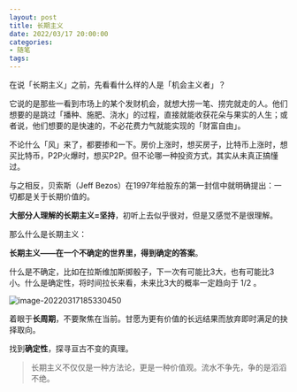 ```yaml
---
layout: post
title: 长期主义
date: 2022/03/17 20:00:00
categories:
- 随笔
tags:
---
```


在说「长期主义」之前，先看看什么样的人是「机会主义者」？

它说的是那些一看到市场上的某个发财机会，就想大捞一笔、捞完就走的人。他们想要的是跳过「播种、施肥、浇水」的过程，直接就能收获花朵与果实的人生；或者说，他们想要的是快速的，不必花费力气就能实现的「财富自由」。

不论什么「风」来了，都要掺和一下。房价上涨时，想买房子，比特币上涨时，想买比特币，P2P火爆时，想买P2P。但不论哪一种投资方式，其实从未真正搞懂过。



与之相反，贝索斯（Jeff Bezos）在1997年给股东的第一封信中就明确提出：一切都是关于长期价值的。

**大部分人理解的长期主义=坚持**，初听上去似乎很对，但是又感觉不是很理解。

那么什么是长期主义：

**长期主义——在一个不确定的世界里，得到确定的答案**。



什么是不确定，比如在拉斯维加斯掷骰子，下一次有可能比3大，也有可能比3小。什么是确定性，将时间拉长来看，未来比3大的概率一定趋向于 1/2 。

![image-20220317185330450](https://pics.naaln.com/blog/2022-03-17-bc0cb4.png-basicBlog)



着眼于**长周期**，不要聚焦在当前。甘愿为更有价值的长远结果而放弃即时满足的抉择取向。

找到**确定性**，探寻亘古不变的真理。




> 长期主义不仅仅是一种方法论，更是一种价值观。流水不争先，争的是滔滔不绝。

